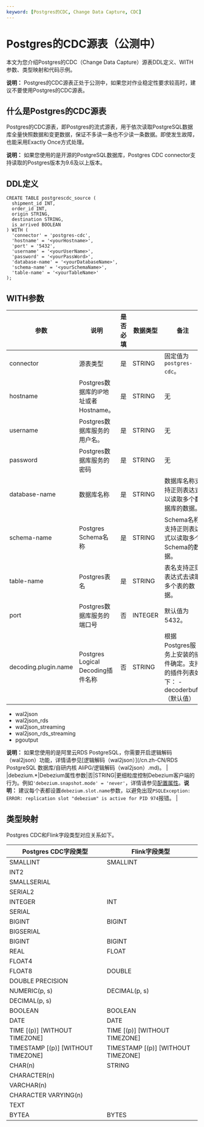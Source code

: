 ```yaml
---
keyword: [Postgres的CDC, Change Data Capture, CDC]
---
```


# Postgres的CDC源表（公测中）

本文为您介绍Postgres的CDC（Change Data Capture）源表DDL定义、WITH参数、类型映射和代码示例。

**说明：** Postgres的CDC源表正处于公测中，如果您对作业稳定性要求较高时，建议不要使用Postgres的CDC源表。

## 什么是Postgres的CDC源表

Postgres的CDC源表，即Postgres的流式源表，用于依次读取PostgreSQL数据库全量快照数据和变更数据，保证不多读一条也不少读一条数据。即使发生故障，也能采用Exactly Once方式处理。

**说明：** 如果您使用的是开源的PostgreSQL数据库，Postgres CDC connector支持读取的Postgres版本为9.6及以上版本。

## DDL定义

```
CREATE TABLE postgrescdc_source (
  shipment_id INT,
  order_id INT,
  origin STRING,
  destination STRING,
  is_arrived BOOLEAN
) WITH (
  'connector' = 'postgres-cdc',
  'hostname' = '<yourHostname>',
  'port' = '5432',
  'username' = '<yourUserName>',
  'password' = '<yourPassWord>',
  'database-name' = '<yourDatabaseName>',
  'schema-name' = '<yourSchemaName>',
  'table-name' = '<yourTableName>'
);
```

## WITH参数

|参数|说明|是否必填|数据类型|备注|
|--|--|----|----|--|
|connector|源表类型|是|STRING|固定值为`postgres-cdc`。|
|hostname|Postgres数据库的IP地址或者Hostname。|是|STRING|无|
|username|Postgres数据库服务的用户名。|是|STRING|无|
|password|Postgres数据库服务的密码|是|STRING|无|
|database-name|数据库名称|是|STRING|数据库名称支持正则表达式以读取多个数据库的数据。|
|schema-name|Postgres Schema名称|是|STRING|Schema名称支持正则表达式以读取多个Schema的数据。|
|table-name|Postgres表名|是|STRING|表名支持正则表达式去读取多个表的数据。|
|port|Postgres数据库服务的端口号|否|INTEGER|默认值为5432。|
|decoding.plugin.name|Postgres Logical Decoding插件名称|否|STRING|根据Postgres服务上安装的插件确定。支持的插件列表如下： -   decoderbufs（默认值）
-   wal2json
-   wal2json\_rds
-   wal2json\_streaming
-   wal2json\_rds\_streaming
-   pgoutput

**说明：** 如果您使用的是阿里云RDS PostgreSQL，你需要开启逻辑解码（wal2json）功能，详情请参见[逻辑解码（wal2json）](/cn.zh-CN/RDS PostgreSQL 数据库/自研内核 AliPG/逻辑解码（wal2json）.md)。 |
|debezium.\*|Debezium属性参数|否|STRING|更细粒度控制Debezium客户端的行为。例如`'debezium.snapshot.mode' = 'never'`，详情请参见[配置属性](https://debezium.io/documentation/reference/1.2/connectors/postgresql.html#postgresql-connector-properties)。**说明：** 建议每个表都设置`debezium.slot.name`参数，以避免出现`PSQLException: ERROR: replication slot "debezium" is active for PID 974`报错。 |

## 类型映射

Postgres CDC和Flink字段类型对应关系如下。

|Postgres CDC字段类型|Flink字段类型|
|----------------|---------|
|SMALLINT|SMALLINT|
|INT2|
|SMALLSERIAL|
|SERIAL2|
|INTEGER|INT|
|SERIAL|
|BIGINT|BIGINT|
|BIGSERIAL|
|BIGINT|BIGINT|
|REAL|FLOAT|
|FLOAT4|
|FLOAT8|DOUBLE|
|DOUBLE PRECISION|
|NUMERIC\(p, s\)|DECIMAL\(p, s\)|
|DECIMAL\(p, s\)|
|BOOLEAN|BOOLEAN|
|DATE|DATE|
|TIME \[\(p\)\] \[WITHOUT TIMEZONE\]|TIME \[\(p\)\] \[WITHOUT TIMEZONE\]|
|TIMESTAMP \[\(p\)\] \[WITHOUT TIMEZONE\]|TIMESTAMP \[\(p\)\] \[WITHOUT TIMEZONE\]|
|CHAR\(n\)|STRING|
|CHARACTER\(n\)|
|VARCHAR\(n\)|
|CHARACTER VARYING\(n\)|
|TEXT|
|BYTEA|BYTES|

